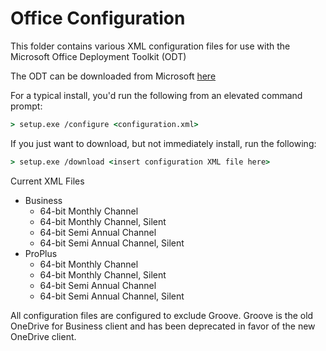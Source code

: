 # Office Configuration

This folder contains various XML configuration files for use with the Microsoft Office Deployment Toolkit (ODT)

The ODT can be downloaded from Microsoft [here](https://www.microsoft.com/en-us/download/details.aspx?id=49117)

For a typical install, you'd run the following from an elevated command prompt:

~~~ cmd
> setup.exe /configure <configuration.xml>
~~~

If you just want to download, but not immediately install, run the following:

~~~ cmd
> setup.exe /download <insert configuration XML file here>
~~~

Current XML Files

* Business
  * 64-bit Monthly Channel
  * 64-bit Monthly Channel, Silent
  * 64-bit Semi Annual Channel
  * 64-bit Semi Annual Channel, Silent
* ProPlus
  * 64-bit Monthly Channel
  * 64-bit Monthly Channel, Silent
  * 64-bit Semi Annual Channel
  * 64-bit Semi Annual Channel, Silent

All configuration files are configured to exclude Groove. Groove is the old OneDrive for Business client and has been deprecated in favor of the new OneDrive client.